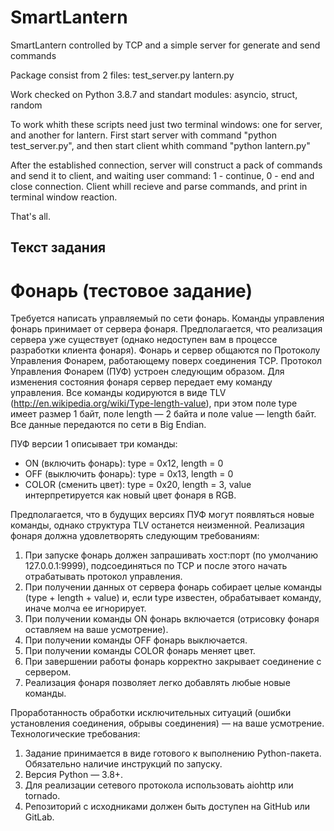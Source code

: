 # SmartLantern
SmartLantern controlled by TCP and a simple server for generate and send commands

Package consist from 2 files:
test_server.py
lantern.py

Work checked on Python 3.8.7 and standart modules: asyncio, struct, random

To work whith these scripts need just two terminal windows:
one for server, and another for lantern. 
First start server with command "python test_server.py", and then start client whith command "python lantern.py"

After the established connection, server will construct a pack of commands and send it to client, and waiting user command: 1 - continue, 0 - end and close connection.
Client whill recieve and parse commands, and print in terminal window reaction.

That's all.


## Текст задания
# Фонарь (тестовое задание)
Требуется написать управляемый по сети фонарь. Команды управления фонарь принимает от сервера фонаря. Предполагается, что реализация сервера уже существует (однако недоступен вам в процессе разработки клиента фонаря). Фонарь и сервер общаются по Протоколу Управления Фонарем, работающему поверх соединения TCP.
Протокол Управления Фонарем (ПУФ) устроен следующим образом. Для изменения состояния фонаря сервер передает ему команду управления. Все команды кодируются в виде TLV (http://en.wikipedia.org/wiki/Type-length-value), при этом поле type имеет размер 1 байт, поле length — 2 байта и поле value — length
байт. Все данные передаются по сети в Big Endian.

ПУФ версии 1 описывает три команды: 
- ON (включить фонарь): type = 0x12, length = 0 
- OFF (выключить фонарь): type = 0x13, length = 0 
- COLOR (сменить цвет): type = 0x20, length = 3, 
value интерпретируется как новый цвет фонаря в RGB.

Предполагается, что в будущих версиях ПУФ могут появляться новые команды, однако структура TLV останется неизменной.
Реализация фонаря должна удовлетворять следующим требованиям:
1. При запуске фонарь должен запрашивать хост:порт (по умолчанию 127.0.0.1:9999), подсоединяться по TCP и после этого начать отрабатывать протокол управления.
2. При получении данных от сервера фонарь собирает целые команды (type + length + value) и, если type известен, обрабатывает команду, иначе молча ее игнорирует.
3. При получении команды ON фонарь включается (отрисовку фонаря оставляем на ваше усмотрение).
4. При получении команды OFF фонарь выключается.
5. При получении команды COLOR фонарь меняет цвет.
6. При завершении работы фонарь корректно закрывает соединение с сервером.
7. Реализация фонаря позволяет легко добавлять любые новые команды.

Проработанность обработки исключительных ситуаций (ошибки установления соединения, обрывы соединения) — на ваше усмотрение.
Технологические требования:
1. Задание принимается в виде готового к выполнению Python-пакета. Обязательно наличие инструкций по запуску.
2. Версия Python — 3.8+.
3. Для реализации сетевого протокола использовать aiohttp или tornado.
4. Репозиторий с исходниками должен быть доступен на GitHub или GitLab.
